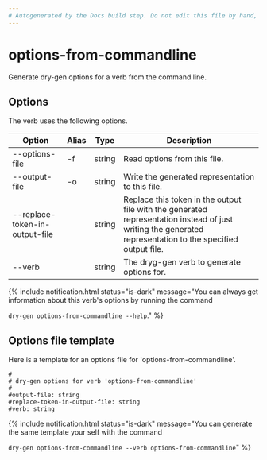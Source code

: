 ```yaml
---
# Autogenerated by the Docs build step. Do not edit this file by hand, as your edits will be overwritten by the next Docs build.
---
```

# options-from-commandline
Generate dry-gen options for a verb from the command line. 

## Options
The verb uses the following options.

|Option|Alias|Type|Description|
|---|---|---|---|
|--options-file|-f|string|Read options from this file.|
|--output-file|-o|string|Write the generated representation to this file.|
|--replace-token-in-output-file||string|Replace this token in the output file with the generated representation instead of just writing the generated representation to the specified output file.|
|--verb||string|The dryg-gen verb to generate options for.|

{% include notification.html status="is-dark" 
message="You can always get information about this verb's options by running the command 

`dry-gen options-from-commandline --help`."
%}
## Options file template
Here is a template for an options file for 'options-from-commandline'. 
```
#
# dry-gen options for verb 'options-from-commandline'
#
#output-file: string
#replace-token-in-output-file: string
#verb: string
```
{% include notification.html status="is-dark" 
message="You can generate the same template your self with the command 

`dry-gen options-from-commandline --verb options-from-commandline`"
%}
